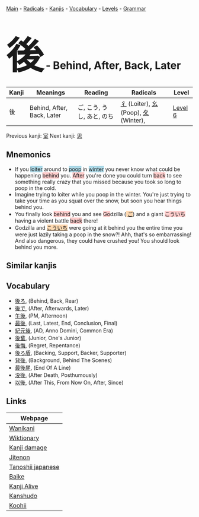 <style> bigfont {font-size: 100px}</style>
[Main](../index.md) -
[Radicals](../radicals.md) -
[Kanjis](../kanjis.md) -
[Vocabulary](../vocabulary.md) -
[Levels](../levels.md) -
[Grammar](../grammar.md)
# <bigfont> 後</bigfont> - Behind, After, Back, Later 

| Kanji | Meanings | Reading | Radicals | Level |
| --- | --- | --- | --- | --- |
| 後 | Behind, After, Back, Later | ご, こう, うし, あと, のち | [彳](../radicals/彳.md) (Loiter), [幺](../radicals/幺.md) (Poop), [夂](../radicals/夂.md) (Winter),  | [Level 6](../levels/wk_level6.md) |

Previous kanji: [室](室.md) Next kanji: [思](思.md) 

## Mnemonics
 * If you <span style="background-color:#ADD8E6"> loiter</span> around to <span style="background-color:#ADD8E6"> poop</span> in <span style="background-color:#ADD8E6"> winter</span> you never know what could be happening <span style="background-color:#ffcccb"> behind</span> you. <span style="background-color:#ffcccb"> After</span> you're done you could turn <span style="background-color:#ffcccb"> back</span> to see something really crazy that you missed because you took so long to poop in the cold.
* Imagine trying to loiter while you poop in the winter. You're just trying to take your time as you squat over the snow, but soon you hear things behind you.
* You finally look <span style="background-color:#ffcccb"> behind</span> you and see <span style="background-color:#ffcccb"> Go</span>dzilla (<span style="background-color:#fed8b1"> [ご](https://jisho.org/search/ご)</span>) and a giant <span style="background-color:#ffcccb"> こういち</span> having a violent battle <span style="background-color:#ffcccb"> back</span> there!
* Godzilla and <span style="background-color:#fed8b1"> [こういち](https://jisho.org/search/こういち)</span> were going at it behind you the entire time you were just lazily taking a poop in the snow?! Ahh, that's so embarrassing! And also dangerous, they could have crushed you! You should look behind you more.


## Similar kanjis
 


## Vocabulary
 * [後ろ](../vocabulary/後.md), (Behind, Back, Rear)
* [後で](../vocabulary/後.md), (After, Afterwards, Later)
* [午後](../vocabulary/後.md), (PM, Afternoon)
* [最後](../vocabulary/後.md), (Last, Latest, End, Conclusion, Final)
* [紀元後](../vocabulary/後.md), (AD, Anno Domini, Common Era)
* [後輩](../vocabulary/後.md), (Junior, One's Junior)
* [後悔](../vocabulary/後.md), (Regret, Repentance)
* [後ろ盾](../vocabulary/後.md), (Backing, Support, Backer, Supporter)
* [背後](../vocabulary/後.md), (Background, Behind The Scenes)
* [最後尾](../vocabulary/後.md), (End Of A Line)
* [没後](../vocabulary/後.md), (After Death, Posthumously)
* [以後](../vocabulary/後.md), (After This, From Now On, After, Since)



## Links 

| Webpage |
| --- |
| [Wanikani          ](https://www.wanikani.com/kanji/後) |
| [Wiktionary        ](https://en.wiktionary.org/wiki/後) |
| [Kanji damage      ](http://www.kanjidamage.com/kanji/search?utf8=✓&q=後) |
| [Jitenon           ](https://jitenon.com/kanji/後) |
| [Tanoshii japanese ](https://www.tanoshiijapanese.com/dictionary/kanji.cfm?k=後) |
| [Baike             ](https://baike.baidu.com/item/後) |
| [Kanji Alive       ](https://app.kanjialive.com/後) |
| [Kanshudo          ](https://www.kanshudo.com/searchmn?q=後) |
| [Koohii            ](https://kanji.koohii.com/study/kanji/後) |
